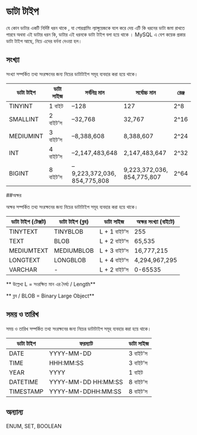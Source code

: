 # ডাটা টাইপ

যে কোন ডাটার একটি নির্দিষ্ট ধরন থাকে , যা পোরগ্রামিং ল্যাঙ্গুয়েজকে বলে করে দেয় এটি কি ধরনের ডাটা জমা রাখতে পারবে অথবা এই ডাটার ধরন কি, ডাটার এই ধরনকে ডাটা টাইপ বলা হয়ে থাকে । MySQL এ বেশ কয়েক প্রকার ডাটা টাইপ আছে, নিচে এদের বর্ননা দেওয়া হল।  

## সংখ্যা

সংখ্যা সম্পর্কিত তথ্য সংরক্ষনের জন্য নিচের ডাটাটাইপ সমূহ ব্যবহার করা হয়ে থাকে।

| ডাটা টাইপ | ডাটা সাইজ | সর্বনিম্ন মান | সর্বোচ্চ মান | রেঞ্জ |
| -- | -- | -- | -- | -- |
| TINYINT | 1 বাইট |  –128  | 127 | 2^8 |
| SMALLINT |  2 বাইট’স |  –32,768 |  32,767 | 2^16 |
| MEDIUMINT | 3 বাইট’স |  –8,388,608  | 8,388,607 | 2^24 |
| INT | 4 বাইট’স | –2,147,483,648  | 2,147,483,647 | 2^32 |
| BIGINT | 8 বাইট’স | –9,223,372,036,<br>854,775,808  | 9,223,372,036,<br>854,775,807 | 2^64 |


##অক্ষর

অক্ষর সম্পর্কিত তথ্য সংরক্ষনের জন্য নিচের ডাটাটাইপ সমূহ ব্যবহার করা হয়ে থাকে।

|ডাটা টাইপ (টেক্সট)|ডাটা টাইপ (ব্লব)|ডাটা সাইজ|অক্ষর সংখ্যা (বাইটে)|
| -- | -- | -- | -- |
|TINYTEXT|TINYBLOB|L + 1 বাইট’স|255|
|TEXT|BLOB|L + 2 বাইট’স|65,535|
|MEDIUMTEXT|MEDIUMBLOB|L + 3 বাইট’স|16,777,215|
|LONGTEXT|LONGBLOB|L + 4 বাইট’স|4,294,967,295|
|VARCHAR|-|L + 2 বাইট’স|0-65535|

** উল্লেখ্য L = সংরক্ষিত মান এর দৈর্ঘ্য / Length**

** ব্লব / BLOB  = Binary Large Object**

## সময় ও তারিখ

সময় ও তারিখ সম্পর্কিত তথ্য সংরক্ষনের জন্য নিচের ডাটাটাইপ সমূহ ব্যবহার করা হয়ে থাকে।

|ডাটা টাইপ | ফরম্যাট | ডাটা সাইজ|
| -- | -- | -- |
|DATE|YYYY-MM-DD|3 বাইট’স|
|TIME|HHH:MM:SS|3 বাইট’স|
|YEAR|YYYY|1 বাইট|
|DATETIME|YYYY-MM-DD HH:MM:SS|	8 বাইট’স|
|TIMESTAMP| YYYY-MM-DDHH:MM:SS|	8 বাইট’স|


## অন্যান্য
ENUM, SET, BOOLEAN
